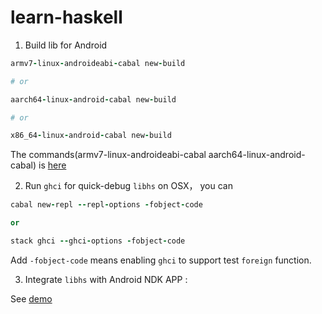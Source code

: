# learn-haskell

1) Build lib for Android

```ruby
armv7-linux-androideabi-cabal new-build

# or

aarch64-linux-android-cabal new-build

# or

x86_64-linux-android-cabal new-build
```

The commands(armv7-linux-androideabi-cabal aarch64-linux-android-cabal) is [here](https://github.com/Guang1234567/android-ndk14-toolchain-wrapper/blob/26d0633db240fc71ce764470dd0be11cdd7a828c/wrapper#L27-L47)

2) Run `ghci` for quick-debug `libhs` on OSX， you can

```ruby
cabal new-repl --repl-options -fobject-code

or 

stack ghci --ghci-options -fobject-code
```

Add `-fobject-code` means enabling `ghci` to support test `foreign` function.

3) Integrate `libhs` with Android NDK APP :

See [demo]() 
